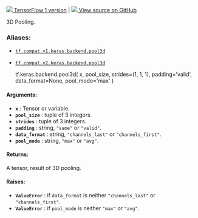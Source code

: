 [ ![](https://tensorflow.google.cn/images/tf_logo_32px.png) TensorFlow 1
version](/versions/r1.15/api_docs/python/tf/keras/backend/pool3d) |  [
![](https://tensorflow.google.cn/images/GitHub-Mark-32px.png) View source on
GitHub
](https://github.com/tensorflow/tensorflow/blob/r2.0/tensorflow/python/keras/backend.py#L5274-L5324)  
  
  
3D Pooling.

### Aliases:

  * [`tf.compat.v1.keras.backend.pool3d`](/api_docs/python/tf/keras/backend/pool3d)
  * [`tf.compat.v2.keras.backend.pool3d`](/api_docs/python/tf/keras/backend/pool3d)

    
    
    tf.keras.backend.pool3d(
        x,
        pool_size,
        strides=(1, 1, 1),
        padding='valid',
        data_format=None,
        pool_mode='max'
    )
    

#### Arguments:

  * **`x`** : Tensor or variable.
  * **`pool_size`** : tuple of 3 integers.
  * **`strides`** : tuple of 3 integers.
  * **`padding`** : string, `"same"` or `"valid"`.
  * **`data_format`** : string, `"channels_last"` or `"channels_first"`.
  * **`pool_mode`** : string, `"max"` or `"avg"`.

#### Returns:

A tensor, result of 3D pooling.

#### Raises:

  * **`ValueError`** : if `data_format` is neither `"channels_last"` or `"channels_first"`.
  * **`ValueError`** : if `pool_mode` is neither `"max"` or `"avg"`.

